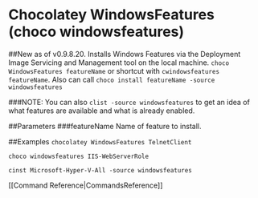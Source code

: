 # Chocolatey WindowsFeatures (choco windowsfeatures)
##New as of v0.9.8.20.
Installs Windows Features via the Deployment Image Servicing and Management tool on the local machine.
`choco WindowsFeatures featureName` or shortcut with
`cwindowsfeatures featureName`. Also can call `choco install featureName -source windowsfeatures`

###NOTE: You can also `clist -source windowsfeatures` to get an idea of what features are available and what is already enabled.

##Parameters
###featureName
Name of feature to install.

##Examples
`chocolatey WindowsFeatures TelnetClient`

`choco windowsfeatures IIS-WebServerRole`

`cinst Microsoft-Hyper-V-All -source windowsfeatures`

[[Command Reference|CommandsReference]]
